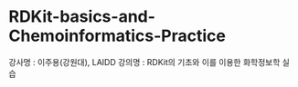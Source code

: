 # RDKit-basics-and-Chemoinformatics-Practice
강사명 : 이주용(강원대), LAIDD 강의명 : RDKit의 기초와 이를 이용한 화학정보학 실습

